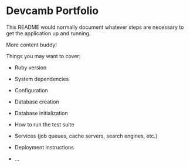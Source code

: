 # Devcamb Portfolio

This README would normally document whatever steps are necessary to get the
application up and running.

More content buddy!

Things you may want to cover:

* Ruby version

* System dependencies

* Configuration

* Database creation

* Database initialization

* How to run the test suite

* Services (job queues, cache servers, search engines, etc.)

* Deployment instructions

* ...
